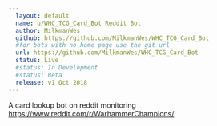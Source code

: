 ```yaml
---
  layout: default
  name: u/WHC_TCG_Card_Bot Reddit Bot
  author: MilkmanWes
  github: https://github.com/MilkmanWes/WHC_TCG_Card_Bot
  #for bots with no home page use the git url
  url: https://github.com/MilkmanWes/WHC_TCG_Card_Bot
  status: Live
  #status: In Development
  #status: Beta
  release: v1 Oct 2018
---
```

A card lookup bot on reddit monitoring https://www.reddit.com/r/WarhammerChampions/


